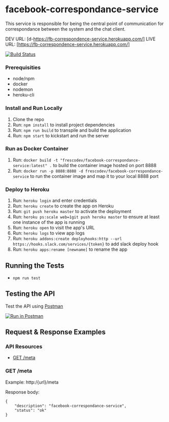 # facebook-correspondance-service

This service is responsible for being the central point of communication for correspondance between the system and the chat client. 

DEV URL: [d-https://fb-correspondence-service.herokuapp.com/]
LIVE URL: [https://fb-correspondence-service.herokuapp.com/]

[![Build Status](https://travis-ci.org/FrescoDev/facebook-correspondence-service.svg?branch=master)](https://travis-ci.org/FrescoDev/facebook-correspondence-service)

### Prerequisities

* node/npm
* docker
* nodemon
* heroku-cli

### Install and Run Locally

1. Clone the repo
2. Run: ```npm install``` to install project dependencies
3. Run: ```npm run build``` to transpile and build the application
4. Run: ```npm start``` to kickstart and run the server

### Run as Docker Container

1. Run: ```docker build -t "frescodev/facebook-correspondance-service:latest" .``` to build the container image hosted on port 8888
2. Run: ```docker run -p 8888:8888 -d frescodev/facebook-correspondance-service``` to run the container image and map it to your local 8888 port

### Deploy to Heroku

1. Run: ```heroku login``` and enter credentials
2. Run: ```heroku create``` to create the app on Heroku
3. Run: ```git push heroku master``` to activate the deployment
4. Run: ```heroku ps:scale web=1git push heroku master``` to ensure at least one instance of the app is running
5. Run: ```heroku open``` to visit the app's URL
6. Run: ```heroku logs``` to view app logs
7. Run: ```heroku addons:create deployhooks:http --url https://hooks.slack.com/services/{token}``` to add slack deploy hook
8. Run: ```heroku apps:rename [newname]``` to rename the app

## Running the Tests

- ```npm run test```

## Testing the API

Test the API using [Postman](https://www.getpostman.com/collections/{id})

[![Run in Postman](https://run.pstmn.io/button.svg)](https://app.getpostman.com/run-collection/{id})

## Request & Response Examples

### API Resources

  - [GET /meta](#get-meta)

### GET /meta

Example: http:/{url}/meta

Response body:

    {
        "description": "facebook-correspondance-service",
        "status": "ok"
    }
